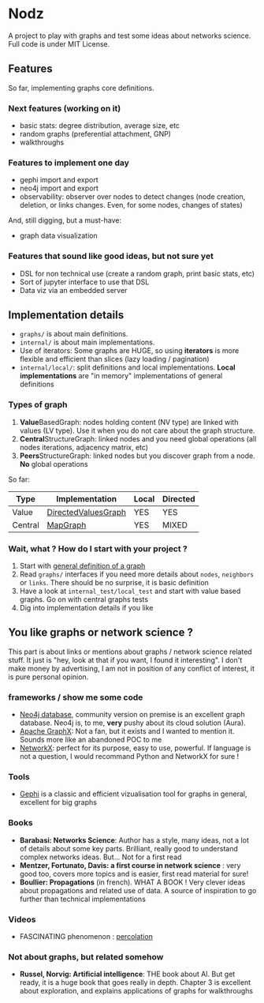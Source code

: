 # Nodz

A project to play with graphs and test some ideas about networks science. 
Full code is under MIT License. 

## Features

So far, implementing graphs core definitions. 

### Next features (working on it)

* basic stats: degree distribution, average size, etc
* random graphs (preferential attachment, GNP)
* walkthroughs

### Features to implement one day

* gephi import and export
* neo4j import and export
* observability: observer over nodes to detect changes (node creation, deletion, or links changes. Even, for some nodes, changes of states)

And, still digging, but a must-have:
* graph data visualization 

### Features that sound like good ideas, but not sure yet

* DSL for non technical use (create a random graph, print basic stats, etc)
* Sort of jupyter interface to use that DSL
* Data viz via an embedded server

## Implementation details 

* `graphs/` is about main definitions.  
* `internal/` is about main implementations. 
* Use of iterators: Some graphs are HUGE, so  using **iterators** is more flexible and efficient than slices (lazy loading / pagination)
* `internal/local/`: split definitions and local implementations. **Local implementations** are "in memory" implementations of general definitions 

### Types of graph

1. **Value**BasedGraph: nodes holding content (NV type) are linked with values (LV type). Use it when you do not care about the graph structure. 
2. **Central**StructureGraph: linked nodes and you need global operations (all nodes iterations, adjacency matrix, etc)
3. **Peers**StructureGraph: linked nodes but you discover graph from a node. **No** global operations

So far: 

| Type | Implementation | Local | Directed |
|------|----------------|-------|-----------|
| Value | [DirectedValuesGraph](https://github.com/zefrenchwan/nodz/blob/main/internal/local/directed_value_graphs.go) | YES | YES |
| Central | [MapGraph](https://github.com/zefrenchwan/nodz/blob/main/internal/local/map_graphs.go) | YES | MIXED |

### Wait, what ? How do I start with your project ? 

1. Start with [general definition of a graph](https://github.com/zefrenchwan/nodz/blob/main/graphs/structures.go) 
2. Read `graphs/` interfaces if you need more details about `nodes`, `neighbors` or `links`. There should be no surprise, it is basic definition 
3. Have a look at `internal_test/local_test` and start with value based graphs. Go on with central graphs tests
4. Dig into implementation details if you like

## You like graphs or network science ? 

This part is about links or mentions about graphs / network science related stuff. 
It just is "hey, look at that if you want, I found it interesting". 
I don't make money by advertising, I am not in position of any conflict of interest, it is pure personal opinion. 

### frameworks / show me some code

* [Neo4j database](https://neo4j.com/), community version on premise is an excellent graph database. Neo4j is, to me, **very** pushy about its cloud solution (Aura). 
* [Apache GraphX](https://spark.apache.org/graphx/): Not a fan, but it exists and I wanted to mention it. Sounds more like an abandoned POC to me
* [NetworkX](https://networkx.org/): perfect for its purpose, easy to use, powerful. If language is not a question, I would recommand Python and NetworkX for sure ! 

### Tools 

* [Gephi](https://gephi.org/) is a classic and efficient vizualisation tool for graphs in general, excellent for big graphs

### Books 

* **Barabasi: Networks Science**: Author has a style, many ideas, not a lot of details about some key parts. Brilliant, really good to understand complex networks ideas. But... Not for a first read 
* **Mentzer, Fortunato, Davis: a first course in network science** : very good too, covers more topics and is easier, first read material for sure! 
* **Boullier: Propagations** (in french). WHAT A BOOK ! Very clever ideas about propagations and related use of data. A source of inspiration to go further than technical implementations

### Videos

* FASCINATING phenomenon : [percolation](https://www.youtube.com/watch?v=a-767WnbaCQ)

### Not about graphs, but related somehow

* **Russel, Norvig: Artificial intelligence**: THE book about AI. But get ready, it is a huge book that goes really in depth. Chapter 3 is excellent about exploration, and explains applications of graphs for walkthroughs
